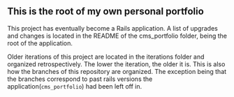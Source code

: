 ## This is the root of my own personal portfolio
This project has eventually become a Rails application. A list of upgrades and changes is located in the README of the cms_portfolio folder, being the root of the application.

Older iterations of this project are located in the iterations folder and organized retrospectively. The lower the iteration, the older it is. This is also how the branches of this repository are organized. The exception being that the branches correspond to past rails versions the application(`cms_portfolio`) had been left off in.
